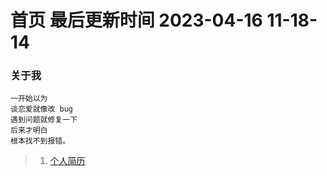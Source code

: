 <!--
 * @Description: 首页
 * @Author: panrui
 * @Date: 2021-05-25 12:26:17
 * @LastEditTime: 2023-05-31 19:35:25
 * @LastEditors: panrui
 * 不忘初心,不负梦想
-->

# 首页 最后更新时间 2023-04-16 11-18-14

### 关于我

```
一开始以为
谈恋爱就像改 bug
遇到问题就修复一下
后来才明白
根本找不到报错。
```

> 1. [个人简历](http://nuxt.panrui.top:8007)
<!-- > 2. [管理后台](http://admin.vue.panrui.top:8002) -->
<!-- > 2. [文档](http://wesweet.gitee.io/docs/#/) -->
<!-- > 4. [npm 包仓库](https://www.npmjs.com/~snailnpm) -->
<!-- > 5. [组件库](http://wesweet.gitee.io/ant-design-vue-two/#/) -->
<!-- ### 部署文档

```
git pull origin master
``` -->

<!-- ### docs 项目启动

```js
docsify serve docs
``` -->
